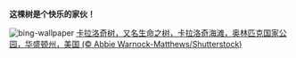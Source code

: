 
**这棵树是个快乐的家伙！**

![bing-wallpaper](https://www.bing.com/th?id=OHR.KalalochTree_ZH-CN9427839259_1920x1080.jpg)
[卡拉洛奇树，又名生命之树，卡拉洛奇海滩，奥林匹克国家公园，华盛顿州，美国 (© Abbie Warnock-Matthews/Shutterstock)](https://www.bing.com/search?q=%E6%A4%8D%E6%A0%91%E8%8A%82&amp;form=hpcapt&amp;mkt=zh-cn)
  